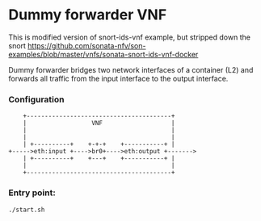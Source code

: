 # Dummy forwarder VNF

This is modified version of snort-ids-vnf example, but stripped down the snort
https://github.com/sonata-nfv/son-examples/blob/master/vnfs/sonata-snort-ids-vnf-docker

Dummy forwarder bridges two network interfaces of a container (L2) and forwards
all traffic from the input interface to the output interface.

### Configuration

```
    +----------------------------------------+
    |                  VNF                   |
    |                                        |
    |                                        |
    | +----------+    +-+-+    +-----------+ |
+----->eth:input +---->br0+---->eth:output +------->
    | +----------+    +---+    +-----------+ |
    |                                        |
    +----------------------------------------+

```

### Entry point:

```
./start.sh
```

